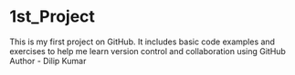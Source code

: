 # 1st_Project
This is my first project on GitHub. 
It includes basic code examples and exercises to help me learn version control and collaboration using GitHub
<br>
Author - Dilip Kumar
